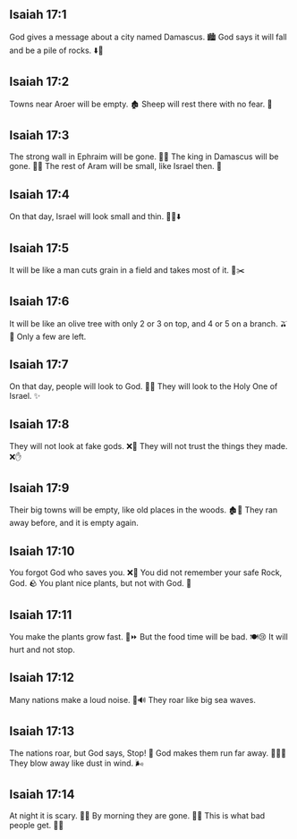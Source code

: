 ## Isaiah 17:1
God gives a message about a city named Damascus. 🏙️ God says it will fall and be a pile of rocks. ⬇️🧱
## Isaiah 17:2
Towns near Aroer will be empty. 🏚️ Sheep will rest there with no fear. 🐑
## Isaiah 17:3
The strong wall in Ephraim will be gone. 🧱❌ The king in Damascus will be gone. 👑❌ The rest of Aram will be small, like Israel then. 👥
## Isaiah 17:4
On that day, Israel will look small and thin. 🧍‍♂️⬇️
## Isaiah 17:5
It will be like a man cuts grain in a field and takes most of it. 🌾✂️
## Isaiah 17:6
It will be like an olive tree with only 2 or 3 on top, and 4 or 5 on a branch. 🫒🔢 Only a few are left.
## Isaiah 17:7
On that day, people will look to God. 👀🙏 They will look to the Holy One of Israel. ✨
## Isaiah 17:8
They will not look at fake gods. ❌🗿 They will not trust the things they made. ❌✋
## Isaiah 17:9
Their big towns will be empty, like old places in the woods. 🏚️🌲 They ran away before, and it is empty again.
## Isaiah 17:10
You forgot God who saves you. ❌🙏 You did not remember your safe Rock, God. 🪨 You plant nice plants, but not with God. 🌱
## Isaiah 17:11
You make the plants grow fast. 🌿⏩ But the food time will be bad. 🍽️😢 It will hurt and not stop.
## Isaiah 17:12
Many nations make a loud noise. 🌊🔊 They roar like big sea waves.
## Isaiah 17:13
The nations roar, but God says, Stop! 🛑 God makes them run far away. 🏃‍♂️💨 They blow away like dust in wind. 🌬️
## Isaiah 17:14
At night it is scary. 🌙😨 By morning they are gone. 🌅❌ This is what bad people get. 🦹‍♂️
